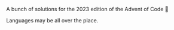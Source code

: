 A bunch of solutions for the 2023 edition of the Advent of Code 🎄

Languages may be all over the place.
